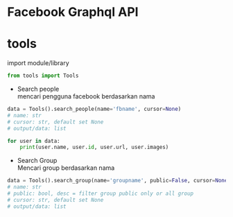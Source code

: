 # Facebook Graphql API

# tools
import module/library
```py
from tools import Tools
```

- Search people<br />
mencari pengguna facebook berdasarkan nama
```py
data = Tools().search_people(name='fbname', cursor=None)
# name: str
# cursor: str, default set None
# output/data: list

for user in data:
    print(user.name, user.id, user.url, user.images)
```

- Search Group<br />
Mencari group berdasarkan nama
```py
data = Tools().search_group(name='groupname', public=False, cursor=None)
# name: str
# public: bool, desc = filter group public only or all group
# cursor: str, default set None
# output/data: list
```
